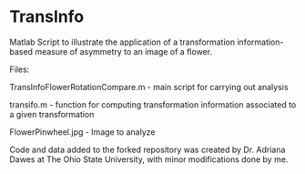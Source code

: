 # TransInfo
Matlab Script to illustrate the application of a transformation information-based measure of asymmetry to an image of a flower.


Files:

TransInfoFlowerRotationCompare.m - main script for carrying out analysis

transifo.m - function for computing transformation information associated to a given transformation

FlowerPinwheel.jpg - Image to analyze

Code and data added to the forked repository was created by Dr. Adriana Dawes at The Ohio State University, with minor modifications done by me.
